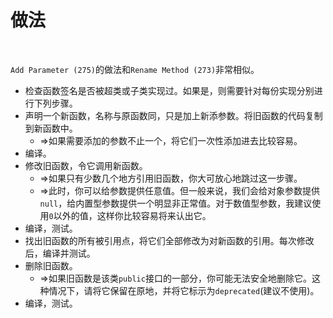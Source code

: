# 做法

<br>

`Add Parameter (275)`的做法和`Rename Method (273)`非常相似。

- 检查函数签名是否被超类或子类实现过。如果是，则需要针对每份实现分别进行下列步骤。
- 声明一个新函数，名称与原函数同，只是加上新添参数。将旧函数的代码复制到新函数中。
  - ⇒如果需要添加的参数不止一个，将它们一次性添加进去比较容易。
- 编译。
- 修改旧函数，令它调用新函数。
  - ⇒如果只有少数几个地方引用旧函数，你大可放心地跳过这一步骤。
  - ⇒此时，你可以给参数提供任意值。但一般来说，我们会给对象参数提供`null`，给内置型参数提供一个明显非正常值。对于数值型参数，我建议使用`0`以外的值，这样你比较容易将来认出它。
- 编译，测试。
- 找出旧函数的所有被引用点，将它们全部修改为对新函数的引用。每次修改后，编译并测试。
- 删除旧函数。
  - ⇒如果旧函数是该类`public`接口的一部分，你可能无法安全地删除它。这种情况下，请将它保留在原地，并将它标示为`deprecated`(建议不使用)。
- 编译，测试。

<br>

